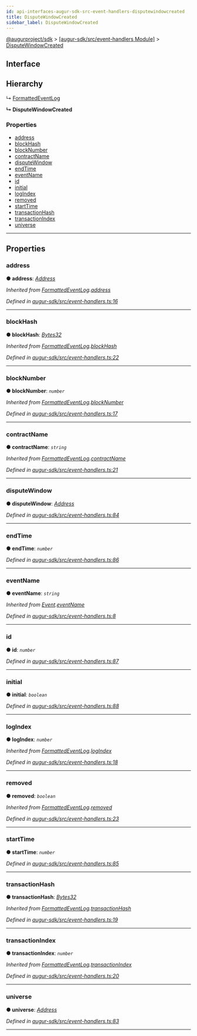 ```yaml
---
id: api-interfaces-augur-sdk-src-event-handlers-disputewindowcreated
title: DisputeWindowCreated
sidebar_label: DisputeWindowCreated
---
```


[@augurproject/sdk](api-readme.md) > [[augur-sdk/src/event-handlers Module]](api-modules-augur-sdk-src-event-handlers-module.md) > [DisputeWindowCreated](api-interfaces-augur-sdk-src-event-handlers-disputewindowcreated.md)

## Interface

## Hierarchy

↳  [FormattedEventLog](api-interfaces-augur-sdk-src-event-handlers-formattedeventlog.md)

**↳ DisputeWindowCreated**

### Properties

* [address](api-interfaces-augur-sdk-src-event-handlers-disputewindowcreated.md#address)
* [blockHash](api-interfaces-augur-sdk-src-event-handlers-disputewindowcreated.md#blockhash)
* [blockNumber](api-interfaces-augur-sdk-src-event-handlers-disputewindowcreated.md#blocknumber)
* [contractName](api-interfaces-augur-sdk-src-event-handlers-disputewindowcreated.md#contractname)
* [disputeWindow](api-interfaces-augur-sdk-src-event-handlers-disputewindowcreated.md#disputewindow)
* [endTime](api-interfaces-augur-sdk-src-event-handlers-disputewindowcreated.md#endtime)
* [eventName](api-interfaces-augur-sdk-src-event-handlers-disputewindowcreated.md#eventname)
* [id](api-interfaces-augur-sdk-src-event-handlers-disputewindowcreated.md#id)
* [initial](api-interfaces-augur-sdk-src-event-handlers-disputewindowcreated.md#initial)
* [logIndex](api-interfaces-augur-sdk-src-event-handlers-disputewindowcreated.md#logindex)
* [removed](api-interfaces-augur-sdk-src-event-handlers-disputewindowcreated.md#removed)
* [startTime](api-interfaces-augur-sdk-src-event-handlers-disputewindowcreated.md#starttime)
* [transactionHash](api-interfaces-augur-sdk-src-event-handlers-disputewindowcreated.md#transactionhash)
* [transactionIndex](api-interfaces-augur-sdk-src-event-handlers-disputewindowcreated.md#transactionindex)
* [universe](api-interfaces-augur-sdk-src-event-handlers-disputewindowcreated.md#universe)

---

## Properties

<a id="address"></a>

###  address

**● address**: *[Address](api-modules-augur-sdk-src-event-handlers-module.md#address)*

*Inherited from [FormattedEventLog](api-interfaces-augur-sdk-src-event-handlers-formattedeventlog.md).[address](api-interfaces-augur-sdk-src-event-handlers-formattedeventlog.md#address)*

*Defined in [augur-sdk/src/event-handlers.ts:16](https://github.com/AugurProject/augur/blob/0787bf1a23/packages/augur-sdk/src/event-handlers.ts#L16)*

___
<a id="blockhash"></a>

###  blockHash

**● blockHash**: *[Bytes32](api-modules-augur-sdk-src-event-handlers-module.md#bytes32)*

*Inherited from [FormattedEventLog](api-interfaces-augur-sdk-src-event-handlers-formattedeventlog.md).[blockHash](api-interfaces-augur-sdk-src-event-handlers-formattedeventlog.md#blockhash)*

*Defined in [augur-sdk/src/event-handlers.ts:22](https://github.com/AugurProject/augur/blob/0787bf1a23/packages/augur-sdk/src/event-handlers.ts#L22)*

___
<a id="blocknumber"></a>

###  blockNumber

**● blockNumber**: *`number`*

*Inherited from [FormattedEventLog](api-interfaces-augur-sdk-src-event-handlers-formattedeventlog.md).[blockNumber](api-interfaces-augur-sdk-src-event-handlers-formattedeventlog.md#blocknumber)*

*Defined in [augur-sdk/src/event-handlers.ts:17](https://github.com/AugurProject/augur/blob/0787bf1a23/packages/augur-sdk/src/event-handlers.ts#L17)*

___
<a id="contractname"></a>

###  contractName

**● contractName**: *`string`*

*Inherited from [FormattedEventLog](api-interfaces-augur-sdk-src-event-handlers-formattedeventlog.md).[contractName](api-interfaces-augur-sdk-src-event-handlers-formattedeventlog.md#contractname)*

*Defined in [augur-sdk/src/event-handlers.ts:21](https://github.com/AugurProject/augur/blob/0787bf1a23/packages/augur-sdk/src/event-handlers.ts#L21)*

___
<a id="disputewindow"></a>

###  disputeWindow

**● disputeWindow**: *[Address](api-modules-augur-sdk-src-event-handlers-module.md#address)*

*Defined in [augur-sdk/src/event-handlers.ts:84](https://github.com/AugurProject/augur/blob/0787bf1a23/packages/augur-sdk/src/event-handlers.ts#L84)*

___
<a id="endtime"></a>

###  endTime

**● endTime**: *`number`*

*Defined in [augur-sdk/src/event-handlers.ts:86](https://github.com/AugurProject/augur/blob/0787bf1a23/packages/augur-sdk/src/event-handlers.ts#L86)*

___
<a id="eventname"></a>

###  eventName

**● eventName**: *`string`*

*Inherited from [Event](api-interfaces-augur-sdk-src-event-handlers-event.md).[eventName](api-interfaces-augur-sdk-src-event-handlers-event.md#eventname)*

*Defined in [augur-sdk/src/event-handlers.ts:8](https://github.com/AugurProject/augur/blob/0787bf1a23/packages/augur-sdk/src/event-handlers.ts#L8)*

___
<a id="id"></a>

###  id

**● id**: *`number`*

*Defined in [augur-sdk/src/event-handlers.ts:87](https://github.com/AugurProject/augur/blob/0787bf1a23/packages/augur-sdk/src/event-handlers.ts#L87)*

___
<a id="initial"></a>

###  initial

**● initial**: *`boolean`*

*Defined in [augur-sdk/src/event-handlers.ts:88](https://github.com/AugurProject/augur/blob/0787bf1a23/packages/augur-sdk/src/event-handlers.ts#L88)*

___
<a id="logindex"></a>

###  logIndex

**● logIndex**: *`number`*

*Inherited from [FormattedEventLog](api-interfaces-augur-sdk-src-event-handlers-formattedeventlog.md).[logIndex](api-interfaces-augur-sdk-src-event-handlers-formattedeventlog.md#logindex)*

*Defined in [augur-sdk/src/event-handlers.ts:18](https://github.com/AugurProject/augur/blob/0787bf1a23/packages/augur-sdk/src/event-handlers.ts#L18)*

___
<a id="removed"></a>

###  removed

**● removed**: *`boolean`*

*Inherited from [FormattedEventLog](api-interfaces-augur-sdk-src-event-handlers-formattedeventlog.md).[removed](api-interfaces-augur-sdk-src-event-handlers-formattedeventlog.md#removed)*

*Defined in [augur-sdk/src/event-handlers.ts:23](https://github.com/AugurProject/augur/blob/0787bf1a23/packages/augur-sdk/src/event-handlers.ts#L23)*

___
<a id="starttime"></a>

###  startTime

**● startTime**: *`number`*

*Defined in [augur-sdk/src/event-handlers.ts:85](https://github.com/AugurProject/augur/blob/0787bf1a23/packages/augur-sdk/src/event-handlers.ts#L85)*

___
<a id="transactionhash"></a>

###  transactionHash

**● transactionHash**: *[Bytes32](api-modules-augur-sdk-src-event-handlers-module.md#bytes32)*

*Inherited from [FormattedEventLog](api-interfaces-augur-sdk-src-event-handlers-formattedeventlog.md).[transactionHash](api-interfaces-augur-sdk-src-event-handlers-formattedeventlog.md#transactionhash)*

*Defined in [augur-sdk/src/event-handlers.ts:19](https://github.com/AugurProject/augur/blob/0787bf1a23/packages/augur-sdk/src/event-handlers.ts#L19)*

___
<a id="transactionindex"></a>

###  transactionIndex

**● transactionIndex**: *`number`*

*Inherited from [FormattedEventLog](api-interfaces-augur-sdk-src-event-handlers-formattedeventlog.md).[transactionIndex](api-interfaces-augur-sdk-src-event-handlers-formattedeventlog.md#transactionindex)*

*Defined in [augur-sdk/src/event-handlers.ts:20](https://github.com/AugurProject/augur/blob/0787bf1a23/packages/augur-sdk/src/event-handlers.ts#L20)*

___
<a id="universe"></a>

###  universe

**● universe**: *[Address](api-modules-augur-sdk-src-event-handlers-module.md#address)*

*Defined in [augur-sdk/src/event-handlers.ts:83](https://github.com/AugurProject/augur/blob/0787bf1a23/packages/augur-sdk/src/event-handlers.ts#L83)*

___

